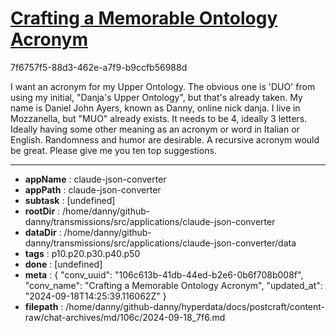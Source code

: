 # [Crafting a Memorable Ontology Acronym](https://claude.ai/chat/106c613b-41db-44ed-b2e6-0b6f708b008f)

7f6757f5-88d3-462e-a7f9-b9ccfb56988d

I want an acronym for my Upper Ontology. The obvious one is 'DUO' from using my initial, "Danja's Upper Ontology", but that's already taken. My name is Daniel John Ayers, known as Danny, online nick danja. I live in Mozzanella, but "MUO" already exists.
It needs to be 4, ideally 3 letters.  Ideally having some other meaning as an acronym or word in Italian or English. Randomness and humor are desirable. A recursive acronym would be great. Please give me you ten top suggestions.

---

* **appName** : claude-json-converter
* **appPath** : claude-json-converter
* **subtask** : [undefined]
* **rootDir** : /home/danny/github-danny/transmissions/src/applications/claude-json-converter
* **dataDir** : /home/danny/github-danny/transmissions/src/applications/claude-json-converter/data
* **tags** : p10.p20.p30.p40.p50
* **done** : [undefined]
* **meta** : {
  "conv_uuid": "106c613b-41db-44ed-b2e6-0b6f708b008f",
  "conv_name": "Crafting a Memorable Ontology Acronym",
  "updated_at": "2024-09-18T14:25:39.116062Z"
}
* **filepath** : /home/danny/github-danny/hyperdata/docs/postcraft/content-raw/chat-archives/md/106c/2024-09-18_7f6.md